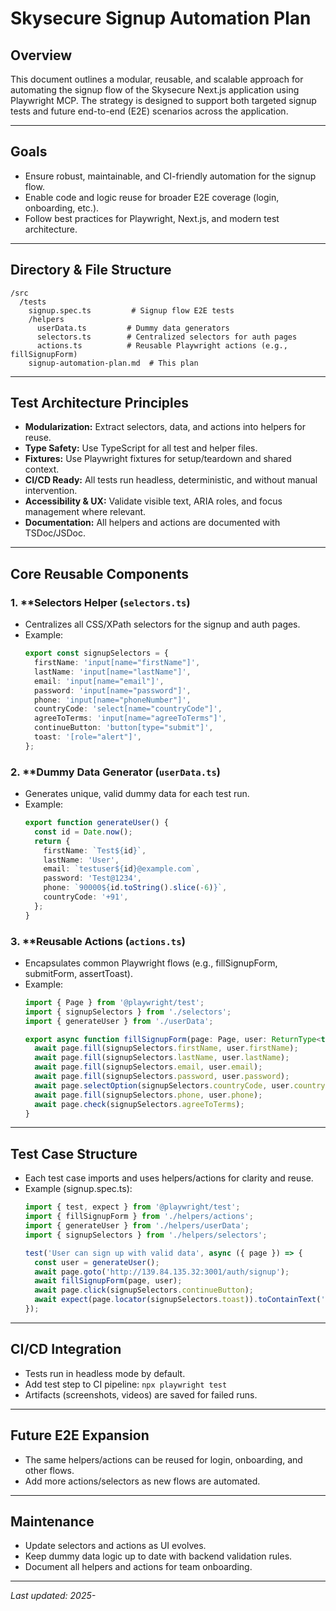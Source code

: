 # Skysecure Signup Automation Plan

## Overview
This document outlines a modular, reusable, and scalable approach for automating the signup flow of the Skysecure Next.js application using Playwright MCP. The strategy is designed to support both targeted signup tests and future end-to-end (E2E) scenarios across the application.

---

## Goals
- Ensure robust, maintainable, and CI-friendly automation for the signup flow.
- Enable code and logic reuse for broader E2E coverage (login, onboarding, etc.).
- Follow best practices for Playwright, Next.js, and modern test architecture.

---

## Directory & File Structure

```
/src
  /tests
    signup.spec.ts         # Signup flow E2E tests
    /helpers
      userData.ts         # Dummy data generators
      selectors.ts        # Centralized selectors for auth pages
      actions.ts          # Reusable Playwright actions (e.g., fillSignupForm)
    signup-automation-plan.md  # This plan
```

---

## Test Architecture Principles
- **Modularization:** Extract selectors, data, and actions into helpers for reuse.
- **Type Safety:** Use TypeScript for all test and helper files.
- **Fixtures:** Use Playwright fixtures for setup/teardown and shared context.
- **CI/CD Ready:** All tests run headless, deterministic, and without manual intervention.
- **Accessibility & UX:** Validate visible text, ARIA roles, and focus management where relevant.
- **Documentation:** All helpers and actions are documented with TSDoc/JSDoc.

---

## Core Reusable Components

### 1. **Selectors Helper (`selectors.ts`)
- Centralizes all CSS/XPath selectors for the signup and auth pages.
- Example:
  ```ts
  export const signupSelectors = {
    firstName: 'input[name="firstName"]',
    lastName: 'input[name="lastName"]',
    email: 'input[name="email"]',
    password: 'input[name="password"]',
    phone: 'input[name="phoneNumber"]',
    countryCode: 'select[name="countryCode"]',
    agreeToTerms: 'input[name="agreeToTerms"]',
    continueButton: 'button[type="submit"]',
    toast: '[role="alert"]',
  };
  ```

### 2. **Dummy Data Generator (`userData.ts`)
- Generates unique, valid dummy data for each test run.
- Example:
  ```ts
  export function generateUser() {
    const id = Date.now();
    return {
      firstName: `Test${id}`,
      lastName: 'User',
      email: `testuser${id}@example.com`,
      password: 'Test@1234',
      phone: `90000${id.toString().slice(-6)}`,
      countryCode: '+91',
    };
  }
  ```

### 3. **Reusable Actions (`actions.ts`)
- Encapsulates common Playwright flows (e.g., fillSignupForm, submitForm, assertToast).
- Example:
  ```ts
  import { Page } from '@playwright/test';
  import { signupSelectors } from './selectors';
  import { generateUser } from './userData';

  export async function fillSignupForm(page: Page, user: ReturnType<typeof generateUser>) {
    await page.fill(signupSelectors.firstName, user.firstName);
    await page.fill(signupSelectors.lastName, user.lastName);
    await page.fill(signupSelectors.email, user.email);
    await page.fill(signupSelectors.password, user.password);
    await page.selectOption(signupSelectors.countryCode, user.countryCode);
    await page.fill(signupSelectors.phone, user.phone);
    await page.check(signupSelectors.agreeToTerms);
  }
  ```

---

## Test Case Structure
- Each test case imports and uses helpers/actions for clarity and reuse.
- Example (signup.spec.ts):
  ```ts
  import { test, expect } from '@playwright/test';
  import { fillSignupForm } from './helpers/actions';
  import { generateUser } from './helpers/userData';
  import { signupSelectors } from './helpers/selectors';

  test('User can sign up with valid data', async ({ page }) => {
    const user = generateUser();
    await page.goto('http://139.84.135.32:3001/auth/signup');
    await fillSignupForm(page, user);
    await page.click(signupSelectors.continueButton);
    await expect(page.locator(signupSelectors.toast)).toContainText('OTP sent');
  });
  ```

---

## CI/CD Integration
- Tests run in headless mode by default.
- Add test step to CI pipeline: `npx playwright test`
- Artifacts (screenshots, videos) are saved for failed runs.

---

## Future E2E Expansion
- The same helpers/actions can be reused for login, onboarding, and other flows.
- Add more actions/selectors as new flows are automated.

---

## Maintenance
- Update selectors and actions as UI evolves.
- Keep dummy data logic up to date with backend validation rules.
- Document all helpers and actions for team onboarding.

---

_Last updated: 2025-_ 